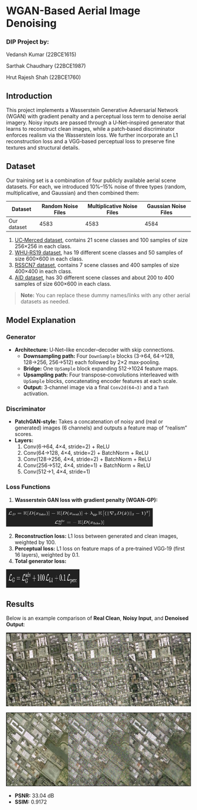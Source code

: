 # WGAN-Based Aerial Image Denoising

### DIP Project by:
Vedansh Kumar (22BCE1615)

Sarthak Chaudhary (22BCE1987)

Hrut Rajesh Shah (22BCE1760)


## Introduction

This project implements a Wasserstein Generative Adversarial Network (WGAN) with gradient penalty and a perceptual loss term to denoise aerial imagery. Noisy inputs are passed through a U‑Net–inspired generator that learns to reconstruct clean images, while a patch‑based discriminator enforces realism via the Wasserstein loss. We further incorporate an L1 reconstruction loss and a VGG‑based perceptual loss to preserve fine textures and structural details.

## Dataset

Our training set is a combination of four publicly available aerial scene datasets. For each, we introduced 10%–15% noise of three types (random, multiplicative, and Gaussian) and then combined them:

| Dataset      | Random Noise Files | Multiplicative Noise Files | Gaussian Noise Files |
|--------------|--------------------|----------------------------|----------------------|
| Our dataset  |  4583              | 4583                       |4584                  |

1. [UC‑Merced dataset](http://vision.ucmerced.edu/datasets/landuse.html), contains 21 scene classes and 100 samples of size 256×256 in each class.  
2. [WHU‑RS19 dataset](http://dsp.whu.edu.cn/cn/staff/yw/HRSscene.html), has 19 different scene classes and 50 samples of size 600×600 in each class.  
3. [RSSCN7 dataset](https://sites.google.com/site/qinzoucn/documents), contains 7 scene classes and 400 samples of size 400×400 in each class.  
4. [AID dataset](https://captain-whu.github.io/AID/AIDscene.html), has 30 different scene classes and about 200 to 400 samples of size 600×600 in each class.  

> **Note:** You can replace these dummy names/links with any other aerial datasets as needed.

## Model Explanation

### Generator

- **Architecture:** U‑Net–like encoder–decoder with skip connections.  
  - **Downsampling path:** Four `DownSample` blocks (3→64, 64→128, 128→256, 256→512) each followed by 2×2 max‑pooling.  
  - **Bridge:** One `UpSample` block expanding 512→1024 feature maps.  
  - **Upsampling path:** Four transpose‑convolutions interleaved with `UpSample` blocks, concatenating encoder features at each scale.  
  - **Output:** 3‑channel image via a final `Conv2d(64→3)` and a `Tanh` activation.

### Discriminator

- **PatchGAN‑style:** Takes a concatenation of noisy and (real or generated) images (6 channels) and outputs a feature map of “realism” scores.  
- **Layers:**  
  1. Conv(6→64, 4×4, stride=2) + ReLU  
  2. Conv(64→128, 4×4, stride=2) + BatchNorm + ReLU  
  3. Conv(128→256, 4×4, stride=2) + BatchNorm + ReLU  
  4. Conv(256→512, 4×4, stride=1) + BatchNorm + ReLU  
  5. Conv(512→1, 4×4, stride=1)  

### Loss Functions

1. **Wasserstein GAN loss with gradient penalty (WGAN‑GP):**  
   <p align="center">
  <img 
    src="img/disc_loss.png" 
    width="400" 
    height="50"
  />
</p>

2. **Reconstruction loss:** L1 loss between generated and clean images, weighted by 100.  
3. **Perceptual loss:** L1 loss on feature maps of a pre‑trained VGG‑19 (first 16 layers), weighted by 0.1.  
4. **Total generator loss:**  
    <p align="center">
  <img 
    src="img/gen_loss.png" 
    width="200" 
    height="50"
  />
</p>

## Results

Below is an example comparison of **Real Clean**, **Noisy Input**, and **Denoised Output**:

<p align="center">
  <img 
    src="img/output1.png" 
    width="600" 
    height="200"
  />
</p>
<p align="center">
  <img 
    src="img/output2.png" 
    width="600" 
    height="200"
  />
</p>

- **PSNR:** 33.04 dB  
- **SSIM:** 0.9172

